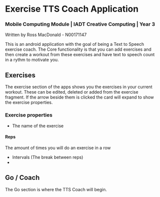# Exercise TTS Coach Application
### Mobile Computing Module | IADT Creative Computing | Year 3
Written by Ross MacDonald - N00171147

This is an android application with the goal of being a Text to Speech exercise coach.
The Core functionality is that you can add exercises and then create a workout from these exercises and have text to speech count in a rythm to motivate you.

## Exercises
The exercise section of the apps shows you the exercises in your current workout. These can be edited, deleted or added from the exercise fragment. If the arrow beside them is clicked the card will expand to show the exercise properties.

### Exercise properties
- The name of the exercise
#### Reps 
The amount of times you will do an exercise in a row

- Intervals (The break between reps)
-

## Go / Coach
The Go section is where the TTS Coach will begin.
